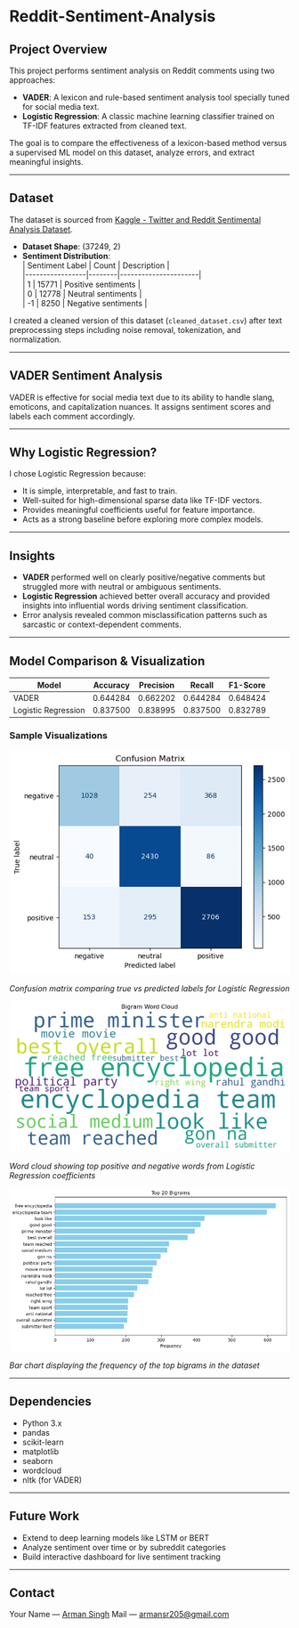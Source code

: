 # Reddit-Sentiment-Analysis

## Project Overview

This project performs sentiment analysis on Reddit comments using two approaches:  
- **VADER**: A lexicon and rule-based sentiment analysis tool specially tuned for social media text.  
- **Logistic Regression**: A classic machine learning classifier trained on TF-IDF features extracted from cleaned text.

The goal is to compare the effectiveness of a lexicon-based method versus a supervised ML model on this dataset, analyze errors, and extract meaningful insights.

---

## Dataset

The dataset is sourced from [Kaggle - Twitter and Reddit Sentimental Analysis Dataset](https://www.kaggle.com/datasets/cosmos98/twitter-and-reddit-sentimental-analysis-dataset).

- **Dataset Shape**: (37249, 2)  
- **Sentiment Distribution**:  
  | Sentiment Label | Count  | Description          |  
  |-----------------|--------|----------------------|  
  | 1               | 15771  | Positive sentiments   |  
  | 0               | 12778  | Neutral sentiments    |  
  | -1              | 8250   | Negative sentiments   |

I created a cleaned version of this dataset (`cleaned_dataset.csv`) after text preprocessing steps including noise removal, tokenization, and normalization.

---

## VADER Sentiment Analysis

VADER is effective for social media text due to its ability to handle slang, emoticons, and capitalization nuances. It assigns sentiment scores and labels each comment accordingly.

---

## Why Logistic Regression?

I chose Logistic Regression because:  
- It is simple, interpretable, and fast to train.  
- Well-suited for high-dimensional sparse data like TF-IDF vectors.  
- Provides meaningful coefficients useful for feature importance.  
- Acts as a strong baseline before exploring more complex models.

---

## Insights

- **VADER** performed well on clearly positive/negative comments but struggled more with neutral or ambiguous sentiments.  
- **Logistic Regression** achieved better overall accuracy and provided insights into influential words driving sentiment classification.  
- Error analysis revealed common misclassification patterns such as sarcastic or context-dependent comments.

---

## Model Comparison & Visualization

| Model              | Accuracy | Precision | Recall | F1-Score |
|--------------------|----------|-----------|--------|----------|
| VADER              | 0.644284      | 0.662202       | 0.644284    | 0.648424      |
| Logistic Regression | 0.837500      | 0.838995       | 0.837500    | 0.832789      |

### Sample Visualizations

![Confusion Matrix](images/Confusion%20Matrix.png)

*Confusion matrix comparing true vs predicted labels for Logistic Regression*

![Feature Importance Word Cloud](images/Feature%20Importance%20Word%20Cloud.png)

*Word cloud showing top positive and negative words from Logistic Regression coefficients*

![Top Bigrams Bar Chart](images/Top%20Bigrams%20Bar%20Chart.png)

*Bar chart displaying the frequency of the top bigrams in the dataset*


---

## Dependencies

- Python 3.x  
- pandas  
- scikit-learn  
- matplotlib  
- seaborn  
- wordcloud  
- nltk (for VADER)

---

## Future Work

- Extend to deep learning models like LSTM or BERT  
- Analyze sentiment over time or by subreddit categories  
- Build interactive dashboard for live sentiment tracking

---

## Contact

Your Name — [Arman Singh](https://www.linkedin.com/in/arman-singh-9bb83628a/)
Mail  — armansr205@gmail.com
